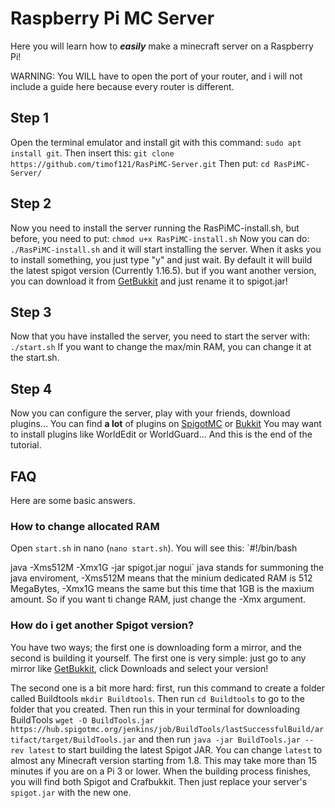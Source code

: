 # Raspberry Pi MC Server

Here you will learn how to **_easily_** make a minecraft server on a Raspberry Pi!

WARNING: You WILL have to open the port of your router, and i will not include a guide here because every router is different.

## Step 1

Open the terminal emulator and install git with this command: `sudo apt install git`. Then insert this: `git clone https://github.com/timof121/RasPiMC-Server.git`
Then put: `cd RasPiMC-Server/`

## Step 2

Now you need to install the server running the RasPiMC-install.sh, but before, you need to put: `chmod u+x RasPiMC-install.sh`
Now you can do: `./RasPiMC-install.sh` and it will start installing the server. When it asks you to install something, you just type "y" and just wait. By default it will build the latest spigot version (Currently 1.16.5). but if you want another version, you can download it from [GetBukkit](https://getbukkit.org/) and just rename it to spigot.jar!

## Step 3

Now that you have installed the server, you need to start the server with: `./start.sh`
If you want to change the max/min RAM, you can change it at the start.sh.

## Step 4

Now you can configure the server, play with your friends, download plugins...
You can find **a lot** of plugins on [SpigotMC](https://www.spigotmc.org/resources/) or [Bukkit](https://dev.bukkit.org/bukkit-plugins)
You may want to install plugins like WorldEdit or WorldGuard...
And this is the end of the tutorial.

## FAQ

Here are some basic answers.

### How to change allocated RAM

Open `start.sh` in nano (`nano start.sh`). You will see this:
`#!/bin/bash

java -Xms512M -Xmx1G -jar spigot.jar nogui`
java stands for summoning the java enviroment, -Xms512M means that the minium dedicated RAM is 512 MegaBytes, -Xmx1G means the same but this time that 1GB is the maxium amount. So if you want ti change RAM, just change the -Xmx argument.

### How do i get another Spigot version?

You have two ways; the first one is downloading form a mirror, and the second is building it yourself.
The first one is very simple: just go to any mirror like [GetBukkit](https://getbukkit.org/), click Downloads and select your version!

The second one is a bit more hard: first, run this command to create a folder called Buildtools `mkdir Buildtools`. Then run `cd Buildtools` to go to the folder that you created. Then run this in your terminal for downloading BuildTools `wget -O BuildTools.jar https://hub.spigotmc.org/jenkins/job/BuildTools/lastSuccessfulBuild/artifact/target/BuildTools.jar` and then run `java -jar BuildTools.jar --rev latest` to start building the latest Spigot JAR. You can change `latest` to almost any Minecraft version starting from 1.8. This may take more than 15 minutes if you are on a Pi 3 or lower. When the building process finishes, you will find both Spigot and Crafbukkit. Then just replace your server's `spigot.jar` with the new one.
